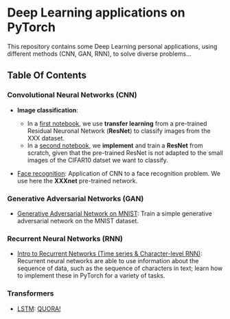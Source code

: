# Deep Learning applications on PyTorch

This repository contains some Deep Learning personal applications, using different methods (CNN, GAN, RNN), to solve diverse problems...

## Table Of Contents

### Convolutional Neural Networks (CNN)

* **Image classification**: 
    * In a [first notebook](https://github.com/louischarlot/DeepLearning_Applications_PyTorch/blob/main/CNN/Image_classification_transfer.ipynb), we use **transfer learning** from a pre-trained Residual Neuronal Network (**ResNet**) to classify images from the XXX dataset.
    * In a [second notebook](https://github.com/louischarlot/DeepLearning_Applications_PyTorch/blob/main/CNN/Image_classification_implemented.ipynb), we **implement** and train a **ResNet** from scratch, given that the pre-trained ResNet is not adapted to the small images of the CIFAR10 datset we want to classify.


* [Face recognition](https://github.com/udacity/deep-learning-v2-pytorch/tree/master/convolutional-neural-networks): Application of CNN to a face recognition problem. We use here the **XXXnet** pre-trained network.


### Generative Adversarial Networks (GAN)

* [Generative Adversarial Network on MNIST](https://github.com/udacity/deep-learning-v2-pytorch/tree/master/gan-mnist): Train a simple generative adversarial network on the MNIST dataset.


### Recurrent Neural Networks (RNN)

* [Intro to Recurrent Networks (Time series & Character-level RNN)](https://github.com/udacity/deep-learning-v2-pytorch/tree/master/recurrent-neural-networks): Recurrent neural networks are able to use information about the sequence of data, such as the sequence of characters in text; learn how to implement these in PyTorch for a variety of tasks.


### Transformers

* [LSTM](https://github.com/udacity/deep-learning-v2-pytorch/tree/master/recurrent-neural-networks): [QUORA!](https://www.quora.com/What-is-a-transformer-in-deep-learning)

